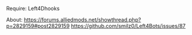 Require: 
Left4Dhooks

About:
https://forums.alliedmods.net/showthread.php?p=2829159#post2829159
https://github.com/smilz0/Left4Bots/issues/87
